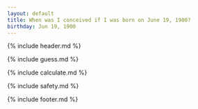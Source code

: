 ```yaml
---
layout: default
title: When was I conceived if I was born on June 19, 1900?
birthday: Jun 19, 1900
---
```


{% include header.md %}

{% include guess.md %}

{% include calculate.md %}

{% include safety.md %}

{% include footer.md %}



